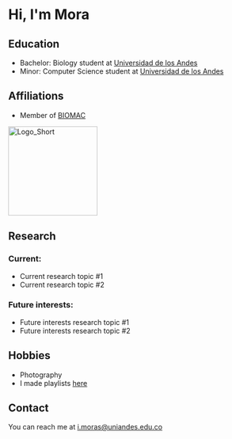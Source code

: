 # Hi, I'm Mora 

<!-- A short sentence that can  describe who you are -->

<!-- All of your education background -->
## Education

- Bachelor: Biology student at [Universidad de los Andes](https://uniandes.edu.co/)
- Minor: Computer Science student at [Universidad de los Andes](https://uniandes.edu.co/)
 

<!-- While BIOMAC is our common group, the collaboration between groups and affiliations are encourage -->
## Affiliations

- Member of [BIOMAC](https://github.com/biomac-lab)


<img width="180" alt="Logo_Short" src="https://user-images.githubusercontent.com/73041689/218108873-dd5daaaa-2874-43d3-a089-8403dda3e18f.png">


<!-- Showing what you work on, lets other collaborate with you -->
## Research



### Current:

- Current research topic #1
- Current research topic #2

<!-- Topics that you haven't research yet but are intriguing to you -->
### Future interests:

- Future interests research topic #1
- Future interests research topic #2


<!-- Because we are humans before researchers -->
## Hobbies

- Photography
- I made playlists [here](https://open.spotify.com/user/innombrable45) 


## Contact

You can reach me at <i.moras@uniandes.edu.co> 

